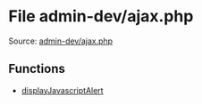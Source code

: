 File admin-dev/ajax.php
=========

Source: [admin-dev/ajax.php](https://github.com/PrestaShop/PrestaShop/blob/1.5.4.0/admin-dev/ajax.php)



Functions
---------

* [displayJavascriptAlert](function.displayJavascriptAlert.md)
